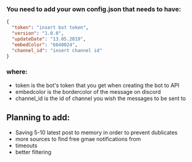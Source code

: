 ### You need to add your own config.json that needs to have:


```json
{
  "token": "insert bot token",
  "version": "1.0.0",
  "updateDate": "13.05.2019",
  "embedColor": "6648024",
  "channel_id": "insert channel id"
}
```

### where: 
- token is the bot's token that you get when creating the bot to API
- embedcolor is the  bordercolor of the message on discord
- channel_id is the id of channel you wish the messages to be sent to

## Planning to add:
- Saving 5-10 latest post to memory in order to prevent dublicates
- more sources to find free gmae notifications from
- timeouts
- better filtering